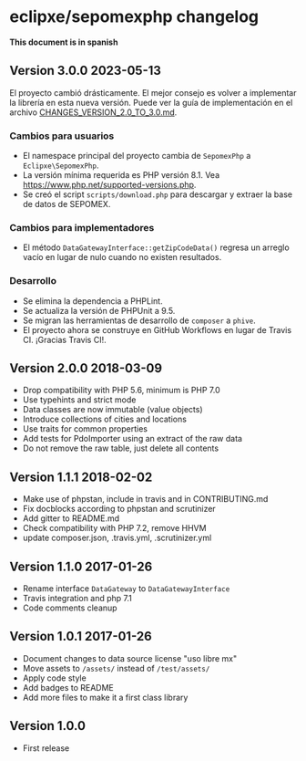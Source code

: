 # eclipxe/sepomexphp changelog

**This document is in spanish**

## Version 3.0.0 2023-05-13

El proyecto cambió drásticamente. El mejor consejo es volver a implementar la librería en esta nueva versión.
Puede ver la guía de implementación en el archivo [CHANGES_VERSION_2.0_TO_3.0.md](CHANGES_VERSION_2.0_TO_3.0.md).

### Cambios para usuarios

- El namespace principal del proyecto cambia de `SepomexPhp` a `Eclipxe\SepomexPhp`.
- La versión mínima requerida es PHP versión 8.1. Vea <https://www.php.net/supported-versions.php>.
- Se creó el script `scripts/download.php` para descargar y extraer la base de datos de SEPOMEX.

### Cambios para implementadores

- El método `DataGatewayInterface::getZipCodeData()` regresa un arreglo vacío en lugar de nulo cuando no existen resultados.

### Desarrollo

- Se elimina la dependencia a PHPLint.
- Se actualiza la versión de PHPUnit a 9.5.
- Se migran las herramientas de desarrollo de `composer` a `phive`.
- El proyecto ahora se construye en GitHub Workflows en lugar de Travis CI. ¡Gracias Travis CI!.

## Version 2.0.0 2018-03-09

- Drop compatibility with PHP 5.6, minimum is PHP 7.0
- Use typehints and strict mode
- Data classes are now immutable (value objects)
- Introduce collections of cities and locations
- Use traits for common properties
- Add tests for PdoImporter using an extract of the raw data
- Do not remove the raw table, just delete all contents

## Version 1.1.1 2018-02-02

- Make use of phpstan, include in travis and in CONTRIBUTING.md
- Fix docblocks according to phpstan and scrutinizer
- Add gitter to README.md
- Check compatibility with PHP 7.2, remove HHVM
- update composer.json, .travis.yml, .scrutinizer.yml

## Version 1.1.0 2017-01-26

- Rename interface `DataGateway` to `DataGatewayInterface`
- Travis integration and php 7.1
- Code comments cleanup

## Version 1.0.1 2017-01-26

- Document changes to data source license "uso libre mx"
- Move assets to `/assets/` instead of `/test/assets/`
- Apply code style
- Add badges to README
- Add more files to make it a first class library

## Version 1.0.0

- First release
